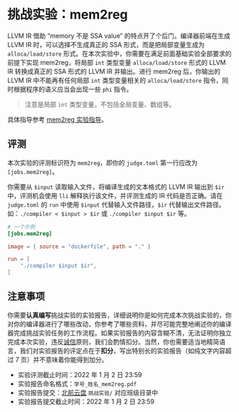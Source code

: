 # 挑战实验：mem2reg

LLVM IR 借助 “memory 不是 SSA value” 的特点开了个后门。编译器前端在生成 LLVM IR 时，可以选择不生成真正的 SSA 形式，而是把局部变量生成为 `alloca/load/store` 形式。在本次实验中，你需要在满足前面基础实验全部要求的前提下实现 mem2reg，将局部 `int` 类型变量 `alloca/load/store` 形式的 LLVM IR 转换成真正的 SSA 形式的 LLVM IR 并输出。进行 mem2reg 后，你输出的 LLVM IR 中不能再有任何局部 `int` 类型变量相关的 `alloca/load/store` 指令，同时根据程序的语义应当会出现一些 `phi` 指令。

> 注意是局部 `int` 类型变量，不包括全局变量、数组等。

具体指导参考 [mem2reg 实验指导](help.md)。

## 评测

本次实验的评测标识符为 `mem2reg`，即你的 `judge.toml` 第一行应改为 `[jobs.mem2reg]`。

你需要从 `$input` 读取输入文件，将编译生成的文本格式的 LLVM IR 输出到 `$ir` 中，评测机会使用 `lli` 解释执行该文件，并评测生成的 IR 代码是否正确。请在 `judge.toml` 的 `run` 中使用 `$input` 代替输入文件路径，`$ir` 代替输出文件路径。如：`./compiler < $input > $ir` 或 `./compiler $input $ir` 等。

```toml
# 一个示例
[jobs.mem2reg]

image = { source = "dockerfile", path = "." }

run = [
    "./compiler $input $ir",
]
```

## 注意事项

你需要**认真编写**挑战实验的实验报告，详细说明你是如何完成本次挑战实验的，你对你的编译器进行了哪些改动，你参考了哪些资料，并尽可能完整地阐述你的编译器完成挑战实验任务的工作流程。如果实验报告的内容含糊不清，无法证明你独立完成本次实验，违反[诚信](../../integrity.md)原则，我们会酌情扣分。当然，你也需要适当地精简语言，我们对实验报告的评定点在于**扣分**，写出特别长的实验报告（如纯文字内容超过 7 页）并不意味着你能得到加分。

- 实验评测截止时间：2022 年 1 月 2 日 23:59
- 实验报告命名格式：`学号_姓名_mem2reg.pdf`
- 实验报告提交：[北航云盘](https://bhpan.buaa.edu.cn:443/link/413EA0802B7A7627A6B5112531C40772) `挑战实验/` 对应班级目录中
- 实验报告提交截止时间：2022 年 1 月 2 日 23:59